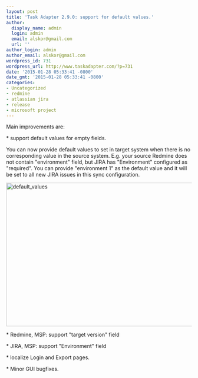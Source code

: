 ```yaml
---
layout: post
title: 'Task Adapter 2.9.0: support for default values.'
author:
  display_name: admin
  login: admin
  email: alskor@gmail.com
  url: ''
author_login: admin
author_email: alskor@gmail.com
wordpress_id: 731
wordpress_url: http://www.taskadapter.com/?p=731
date: '2015-01-28 05:33:41 -0800'
date_gmt: '2015-01-28 05:33:41 -0800'
categories:
- Uncategorized
- redmine
- atlassian jira
- release
- microsoft project
---
```

<p>Main improvements are:</p>
<p>* support default values for empty fields.</p>
<p>You can now provide default values to set in target system when there is no corresponding value in the source system. E.g. your source Redmine does not contain "environment" field, but JIRA has "Environment" configured as "required". You can provide "environment 1" as the default value and it will be set to all new JIRA issues in this sync configuration.</p>
<p><a href="http://www.taskadapter.com/wp-content/uploads/2015/01/default_values1.png"><img class="alignnone size-full wp-image-736" alt="default_values" src="http://www.taskadapter.com/wp-content/uploads/2015/01/default_values1.png" width="741" height="390" /></a></p>
<p>* Redmine, MSP:&nbsp;support "target version" field</p>
<p>* JIRA, MSP: support "Environment" field</p>
<p>* localize Login and Export pages.</p>
<p>* Minor GUI bugfixes.</p>
